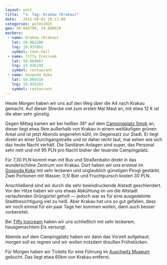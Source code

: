 ```yaml
---
layout: post
title:  "3. Tag: Kraków (Krakau)"
date:   2015-09-01 20:11:00
categories: polen2015
geo: 50.046799, 19.880610
markers:
 - name: Kraków (Krakau)
   lat: 50.061286
   lng: 19.937661
   symbol: town-hall
 - name: Tiffy Icecream
   lat: 50.064067
   lng: 19.936193
   symbol: restaurant
 - name: Gospoda Koko
   lat: 50.060316
   lng: 19.935283
   symbol: restaurant
---
```


Heute Morgen haben wir uns auf den Weg über die A4 nach Krakau gemacht. Auf dieser Strecke viel zum ersten Mal Maut an,
mit etwa 12 € ist die aber sehr günstig.

Gegen Mittag kamen wir bei heißen 36° auf dem [Campingplatz Smok](http://www.smok.krakow.pl/) an, dieser liegt etwa 5km außerhalb von Krakau in einem weitläufigen grünen Areal und ist jetzt Abends angenehm kühl, im Gegensatz zur Stadt. Er liegt direkt an einer Durchgangstraße und ist daher recht laut, mal sehen wie sich das heute Nacht verhält. Die Sanitären Anlagen sind super, das Personal sehr nett und mit 95 PLN pro Nacht bisher der teuerste Campingplatz.

Für 7,30 PLN kommt man mit Bus und Straßenbahn direkt in das wunderschöne Zentrum von Krakau. Dort haben wir uns erstmal 
im [Gospoda Koko](http://www.gospodakoko.pl/) mit sehr leckeren und unglaublich günstigen Pirogi gestärkt. Zwei Portionen
mit Wasser, 0,5l Bier und Fruchtpunsch kosten 30 PLN.

Anschließend sind wir durch die sehr beeindruckende Alstadt geschlendert. Vor der Hitze haben wir uns etwas Abkühlung 
im um die Altstadt verlaufenden Grüngürtel geholt &mdash; jedoch war es für eine ausgedehnte Stadtbesichtigung viel zu 
heiß. Aber Krakau hat uns so gut gefallen, dass wir noch einmal für ein paar Tage her kommen wollen, dann auch besser
vorbereitet.

Bei [Tiffy Icecream](https://goo.gl/izYIDS) haben wir uns schließlich mit sehr leckerem, hausgemachtem Eis versorgt.

Abends auf dem Campingplatz haben wir dann das Vorzelt aufgebaut; morgen soll es regnen und wir wollen trotzdem draußen Frühstücken.

Für Morgen haben wir Tickets für eine Führung im [Auschwitz Museum](http://auschwitz.org/en/) gebucht. Das liegt etwa 
60km von Krakau entfernt.
